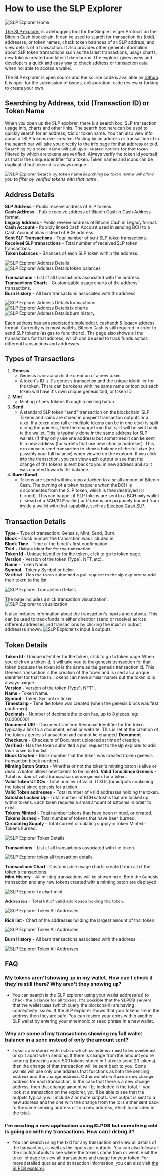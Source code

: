 # How to use the SLP Explorer

![SLP Explorer Home](./images/slpexplorer-home.png "SLP Explorer Home")

<!-- *The Homepage of the Simple Ledger Protocol Explorer used to search addresses, txid and tokens.* -->

[The SLP explorer](https://simpleledger.info) is a debugging tool for the Simple Ledger Protocol on the Bitcoin Cash blockchain. It can be used to search for transaction ids (txid), addresses, or token names, check token balances of an SLP address, and view details of a transaction. It also provides other general information about SLP token transactions such as the latest transactions, usage charts, new tokens created and latest token burns. The explorer gives users and developers a quick and easy way to check address or transaction data when not able to access a wallet.

The SLP explorer is open source and the source code is available on [Github](https://github.com/blockparty-sh/slp-explorer). It is open for the submission of issues, collaboration, code review or forking to create your own.

## Searching by Address, txid (Transaction ID) or Token Name

When you open up [the SLP explorer](https://simpleledger.info), there is a search box, SLP transaction usage info, charts and other links. The search box here can be used to quickly search for an address, txid or token name. You can also view info about all SLP tokens ever created. Pasting by an address or transaction id in the search bar will take you directly to the info page for that address or txid. Searching by a token name will pull up all related options for that token filtered by which are tokens are verified. Always verify the token id yourself, as that is the unique identifier for a token. Token names and icons can be duplicated but token id is always unique.

![SLP Explorer Search by token name](./images/slpexplorer-search-sour.png "SLP Explorer Search by Token")*Searching by token name will allow you to filter by verified tokens with that name.*

## Address Details

**SLP Address** - Public receive address of SLP tokens.  
**Cash Address** - Public receive address of Bitcoin Cash in Cash Address format.  
**Legacy Address** - Public reveive address of Bitcoin Cash in Legacy format.   
**Cash Account** - Publicly linked Cash Account used in sending BCH to a Cash Account alias instead of BCH address.  
**Sent SLP Transactions** - Total number of sent SLP token transactions.  
**Received SLP transactions** - Total number of received SLP token transactions.  
**Token balances** - Balances of each SLP token within the address.  

![SLP Explorer Address Details](./images/slpexplorer-address-details.png "SLP Explorer Address Details")
![SLP Explorer Address Details token balances](./images/slpexplorer-address-tknbal.png "SLP Explorer Address token balances")

**Transactions** - List of all transactions associated with the address.  
**Transactions Charts** - Customizable usage charts of the address' transactions.  
**Burn History** - All burn transactions associated with the address.  

![SLP Explorer Address Details transactions](./images/slpexplorer-address-tx.png "SLP Explorer Address transactions")
![SLP Explorer Address Details tx charts](./images/slpexplorer-address-tx-charts.png "SLP Explorer Address tx charts")
![SLP Explorer Address Details burn history](./images/slpexplorer-address-brn.png "SLP Explorer Address Details burn history")

Each address has an associated simpleledger, cashaddr & legacy address format. Currently with most wallets, Bitcoin Cash is still required in order to send SLP tokens (as gas to fund the tx). The page also shows all the transactions for that address, which can be used to track funds across different transactions and addresses. 

## Types of Transactions

1. **Genesis**
	- Genesis transaction is the creation of a new token
	- A token's ID is it's genesis transaction and the unique identifier for the token. There can be tokens with the same name or icon but each token will have it's own unique genesis txid, or token ID.
2. **Mint**
	- Minting of new tokens through a minting baton
3. **Send** 
	- A standard SLP token "send" transaction on the blockchain. SLP Tokens and coins are stored in unspent transaction outputs or a utxo. If a token utxo (all or multiple tokens can be in one utxo) is split during the process, then the change from that split will be sent back to the wallet. This is typically done in the same address for SLP wallets (if they only use one address) but sometimes it can be sent to a new address (for wallets that use new change addreses). This can cause a send transaction to show a balance of the full utxo (or possibly your full balance) when viewed on the explorer. If you click into the transaction, you can view each output to see that the change of the tokens is sent back to you in new address and so it was counted towards the balance. 
4. **Burn (Send)**
	- Tokens are stored within a utxo attached to a small amount of Bitcoin Cash. The burning of a token happens when the BCH is disconnected from the SLP token, which is then destroyed (or burned). This can happen if SLP tokens are sent to a BCH only wallet (instead of a BCH/SLP wallet) or if tokens are purposely burned from inside a wallet with that capability, such as [Electron Cash SLP](https://simpleledger.cash/project/electron-cash-slp-edition/). 

## Transaction Details

**Type** - Type of transaction: Genesis, Mint, Send, Burn.  
**Block** - Block number the transaction was included in.  
**Block Time** - Time of the block's first confirmation.  
**Txid** - Unique identifier for the transaction.   
**Token Id** - Unique identifier for the token, click to go to token page.  
**Version** - Version of the token (Type1, NFT, etc).  
**Name** - Token Name.  
**Symbol** - Tokeny Symbol or ticker.  
**Verified** - Has the token submitted a pull request to the slp explorer to add their token to the list.  

![SLP Explorer Transaction Details](./images/slpexplorer-transaction-details.png "SLP Explorer Transaction Details")

The page includes a slick transaction visualization:
![SLP Explorer tx visualization](./images/slpexplorer-tx-visual.png "SLP Explorer tx visual")

It also includes information about the transaction's inputs and outputs. This can be used to track funds in either direction (send or receive) across different addresses and transactions by clicking the input or output addresses shown. 
![SLP Explorer tx input & outputs](./images/slpexplorer-inputs-outputs.png "SLP Explorer tx inputs and outputs")

## Token Details

**Token Id** - Unique identifier for the token, click to go to token page. When you click on a token id, it will take you to the genesis transaction for that token because the token id is the same as the genesis transaction id. This Genesis transaction is the creation of the token and is used as a unique identifier for that token. Tokens can have similiar names but the token id is always unique.   
**Version**	- Version of the token (Type1, NFT1).  
**Name** - Token Name.  
**Symbol** - Token Symbol or ticker.  
**Timestamp** - Time the token was created (when the genesis block was first confirmed).  
**Decimals** - Number of decimals the token has, up to 8 places. eg: 0.00000001.  
**Document URI** - Document Uniform Resource Identifier for the token, typically a link to a document, email or website. This is set at the creation of the token / genesis transaction and cannot be changed.
**Document Checksum** - Checksum of Document uploaded at time of creation.  
**Verified** - Has the token submitted a pull request to the slp explorer to add their token to the list.   
**Block Created** - Block number that the token was created (token genesis transaction block number).  
**Minting Baton Status** - Whether or not the token's minting baton is alive or dead. A baton allows new tokens to be minted. 
**Valid Txns Since Genesis** - Total number of valid transactions since genesis for a token.  
**Valid Token UTXOs** - Total number of valid UTXOs (or outputs containing the token) since genesis for a token.  
**Valid Token addresses** - Total number of valid addresses holding the token.  
**Satoshis Locked Up** - Total number of BCH satoshis that are locked up within tokens. Each token requires a small amount of satoshis in order to exist.  
**Tokens Minted** - Total number tokens that have been minted, or created.         
**Tokens Burned** - Total number of tokens that have been burned.  
**Circulating Supply** - Total current circulating supply = Token Minted - Tokens Burned.

![SLP Explorer Token Details](./images/slpexplorer-token-details.png "SLP Explorer Token Details")

**Transactions** - List of all transactions associated with the token.   

![SLP Explorer token all transaction details](./images/slpexplorer-token-tx.png "SLP Explorer Token All Transaction Details")

**Transactions Chart** - Customizable usage charts created from all of the token's transactions.   
**Mint History** - All minting transactions will be shown here. Both the Genesis transaction and any new tokens created with a minting baton are displayed.  

![SLP Explorer tx chart mint](./images/slpexplorer-token-tx-chart-mint.png "SLP Explorer Token tx chart mint")

**Addresses** - Total list of valid addresses holding the token.

![SLP Explorer Token All Addresses](./images/slpexplorer-token-addr.png "SLP Explorer Token Addresses")

**Rich list** - Chart of the addresses holding the largest amount of that token.  

![SLP Explorer Token All Addresses](./images/slpexplorer-richlist.png "SLP Explorer Token Richlist")

**Burn History** - All burn transactions associated with the address.  

![SLP Explorer Token All Addresses](./images/slpexplorer-token-burn.png "SLP Explorer Token Burns")


## FAQ

### My tokens aren't showing up in my wallet. How can I check if they're still there? Why aren't they showing up?
- You can search in the SLP explorer using your wallet address(es) to check the balance for all tokens. It's possible that the SLPDB servers that the wallet uses (which query the blockchain) are having connectivity issues. If the SLP explorer shows that your tokens are in the address then they are safe. You can restore your coins within another SLP wallet by entering your mnemonic or seed phrase in a new wallet.

### Why are some of my transactions showing my full wallet balance in a send instead of only the amount sent? 
- Tokens are stored within utxos which sometimes need to be combined or split apart when sending. If there is change from the amount you're sending (breaking apart 500 tokens stored in 1 utxo to send 20 tokens), then the change of that transaction will be sent back to you. Some wallets will use only one address that functions as both the sending address and the change address. Other wallets will use a new change address for each transaction. In the case that there is a new change address, then that change amount will be included in the total. If you look at a transaction on the explorer, you'll be able to see that the outputs typically will include 2 or more outputs. One output is sent to a new address and the one with the change from the tx is either sent back to the same sending address or to a new address, which is included in the total.

### I'm creating a new application using SLPDB but something odd is going on with my transactions. How can I debug it? 
- You can search using the txid for any transaction and view all details of the transaction, as well as the inputs and outputs. You can also follow all the inputs/outputs to see where the tokens came from or went. Visit the token id page to view all transactions and usage for your token. For more detailed queries and transaction information, you can also visit [the SLPDB explorer](https://slpdb.fountainhead.cash/explorer).
